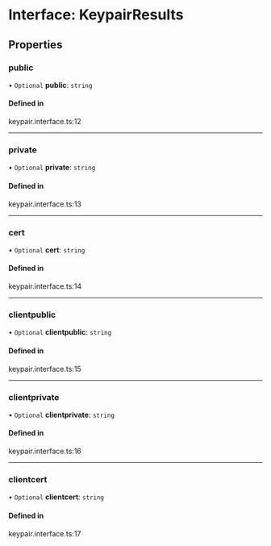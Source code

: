 # Interface: KeypairResults

## Properties

### public

• `Optional` **public**: `string`

#### Defined in

keypair.interface.ts:12

---

### private

• `Optional` **private**: `string`

#### Defined in

keypair.interface.ts:13

---

### cert

• `Optional` **cert**: `string`

#### Defined in

keypair.interface.ts:14

---

### clientpublic

• `Optional` **clientpublic**: `string`

#### Defined in

keypair.interface.ts:15

---

### clientprivate

• `Optional` **clientprivate**: `string`

#### Defined in

keypair.interface.ts:16

---

### clientcert

• `Optional` **clientcert**: `string`

#### Defined in

keypair.interface.ts:17
